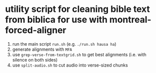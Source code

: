 # utility script for cleaning bible text from biblica for use with montreal-forced-aligner

1. run the main script `run.sh` (e.g. `./run.sh hausa ha`)
4. generate alignments with `MFA`
5. use `grep-verse-from-textgrid.sh` to get best alignments (i.e. with silence on both sides)
6. use `split-audio.sh` to cut audio into verse-sized chunks
